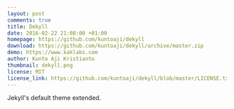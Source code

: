 ```yaml
---
layout: post
comments: true
title: Dekyll
date: 2016-02-22 21:08:00 +01:00
homepage: https://github.com/kuntoaji/dekyll
download: https://github.com/kuntoaji/dekyll/archive/master.zip
demo: https://www.kaklabs.com
author: Kunto Aji Kristianto
thumbnail: dekyll.png
license: MIT
license_link: https://github.com/kuntoaji/dekyll/blob/master/LICENSE.txt
---
```


Jekyll's default theme extended.
